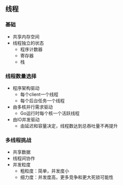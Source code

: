## 线程

### 基础
- 共享内存空间
- 线程独立的状态
  - 程序计数器
  - 寄存器
  - 栈

### 线程数量选择
- 程序架构驱动
  - 每个client一个线程
  - 每个后台任务一个线程
- 由多核并行需求驱动
  - Go运行时每个核一个活跃线程
- 由IO并发驱动
  - 由延迟和容量决定，线程数达到总吞吐量不再提升

### 多线程挑战
- 共享数据
- 线程间协作
- 并发粒度
  - 粗粒度：简单，并发度小
  - 细力度：并发度高，更多竞争和更大死锁可能性